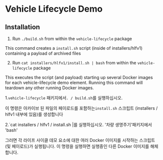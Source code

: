 # Vehicle Lifecycle Demo

## Installation

1. Run `./build.sh` from within the `vehicle-lifecycle` package

This command creates a `install.sh` script (inside of installers/hlfv1) containing a payload of archived files

2. Run `cat installers/hlfv1/install.sh | bash` from within the `vehicle-lifecycle` package

This executes the script (and payload) starting up several Docker images for each vehicle-lifecycle demo element.
Running this command will teardown any other running Docker images.


1.`vehicle-lifecycle` 패키지에서`. / build.sh`를 실행하십시오.

이 명령은 아카이브 된 파일의 페이로드를 포함하는`install.sh` 스크립트 (installers / hlfv1 내부에 있음)를 생성합니다

2.`cat installers / hlfv1 / install.sh |를 실행하십시오. '차량 생명주기'패키지에서 'bash'

그러면 각 라이프 사이클 데모 요소에 대한 여러 Docker 이미지를 시작하는 스크립트 (및 페이로드)가 실행됩니다.
이 명령을 실행하면 실행중인 다른 Docker 이미지를 해체합니다.
